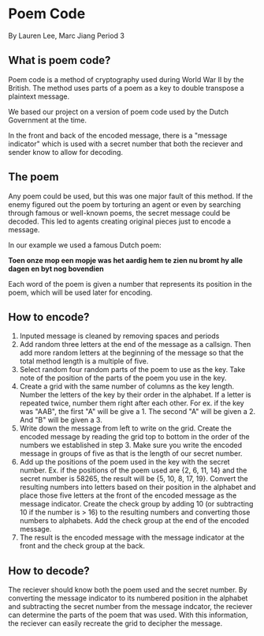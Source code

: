 # Poem Code
By Lauren Lee, Marc Jiang
Period 3

## What is poem code?
Poem code is a method of cryptography used during World War II by the British. The method uses parts of a poem as a key to double transpose a plaintext message. 

We based our project on a version of poem code used by the Dutch Government at the time.

In the front and back of the encoded message, there is a "message indicator" which is used with a secret number that both the reciever and sender know to allow for decoding. 

## The poem
Any poem could be used, but this was one major fault of this method. If the enemy figured out the poem by torturing an agent or even by searching through famous or well-known poems, the secret message could be decoded. This led to agents creating original pieces just to encode a message.

In our example we used a famous Dutch poem:

**Toen onze mop een mopje was het aardig hem te zien nu bromt hy alle dagen en byt nog bovendien**

Each word of the poem is given a number that represents its position in the poem, which will be used later for encoding. 

## How to encode?
1. Inputed message is cleaned by removing spaces and periods
2. Add random three letters at the end of the message as a callsign. Then add more random letters at the beginning of the message so that the total method length is a multiple of five. 
3. Select random four random parts of the poem to use as the key. Take note of the position of the parts of the poem you use in the key. 
4. Create a grid with the same number of columns as the key length. Number the letters of the key by their order in the alphabet. If a letter is repeated twice, number them right after each other. For ex. if the key was "AAB", the first "A" will be give a 1. The second "A" will be given a 2. And "B" will be given a 3.
5. Write down the message from left to write on the grid. Create the encoded message by reading the grid top to bottom in the order of the numbers we established in step 3. Make sure you write the encoded message in groups of five as that is the length of our secret number. 
6. Add up the positions of the poem used in the key with the secret number. Ex. if the positions of the poem used are {2, 6, 11, 14} and the secret number is 58265, the result will be {5, 10, 8, 17, 19}. Convert the resulting numbers into letters based on their position in the alphabet and place those five letters at the front of the encoded message as the message indicator. Create the check group by adding 10 (or subtracting 10 if the number is > 16) to the resulting numbers and converting those numbers to alphabets. Add the check group at the end of the encoded message. 
7. The result is the encoded message with the message indicator at the front and the check group at the back. 

## How to decode?
The reciever should know both the poem used and the secret number. By converting the message indicator to its numbered position in the alphabet and subtracting the secret number from the message indcator, the reciever can determine the parts of the poem that was used. With this information, the reciever can easily recreate the grid to decipher the message. 
